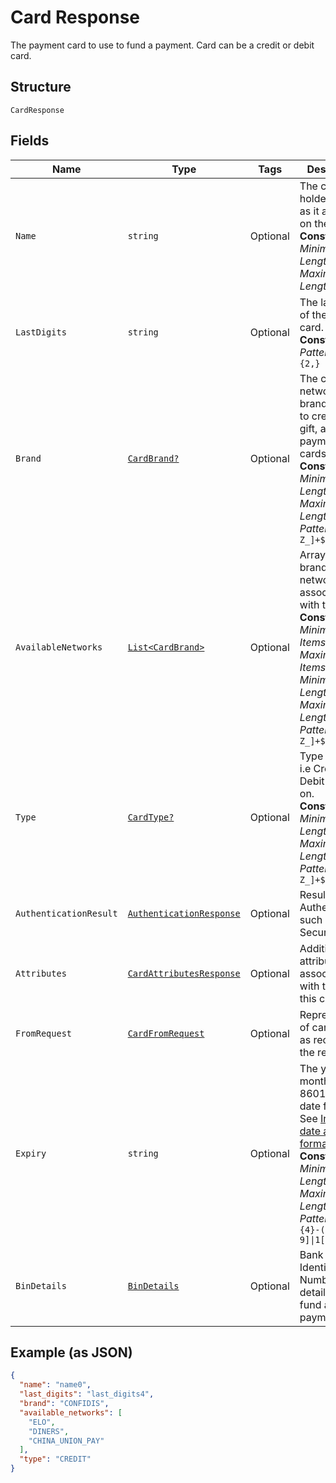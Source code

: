 
# Card Response

The payment card to use to fund a payment. Card can be a credit or debit card.

## Structure

`CardResponse`

## Fields

| Name | Type | Tags | Description |
|  --- | --- | --- | --- |
| `Name` | `string` | Optional | The card holder's name as it appears on the card.<br>**Constraints**: *Minimum Length*: `2`, *Maximum Length*: `300` |
| `LastDigits` | `string` | Optional | The last digits of the payment card.<br>**Constraints**: *Pattern*: `[0-9]{2,}` |
| `Brand` | [`CardBrand?`](../../doc/models/card-brand.md) | Optional | The card network or brand. Applies to credit, debit, gift, and payment cards.<br>**Constraints**: *Minimum Length*: `1`, *Maximum Length*: `255`, *Pattern*: `^[A-Z_]+$` |
| `AvailableNetworks` | [`List<CardBrand>`](../../doc/models/card-brand.md) | Optional | Array of brands or networks associated with the card.<br>**Constraints**: *Minimum Items*: `1`, *Maximum Items*: `256`, *Minimum Length*: `1`, *Maximum Length*: `255`, *Pattern*: `^[A-Z_]+$` |
| `Type` | [`CardType?`](../../doc/models/card-type.md) | Optional | Type of card. i.e Credit, Debit and so on.<br>**Constraints**: *Minimum Length*: `1`, *Maximum Length*: `255`, *Pattern*: `^[A-Z_]+$` |
| `AuthenticationResult` | [`AuthenticationResponse`](../../doc/models/authentication-response.md) | Optional | Results of Authentication such as 3D Secure. |
| `Attributes` | [`CardAttributesResponse`](../../doc/models/card-attributes-response.md) | Optional | Additional attributes associated with the use of this card. |
| `FromRequest` | [`CardFromRequest`](../../doc/models/card-from-request.md) | Optional | Representation of card details as received in the request. |
| `Expiry` | `string` | Optional | The year and month, in ISO-8601 `YYYY-MM` date format. See [Internet date and time format](https://tools.ietf.org/html/rfc3339#section-5.6).<br>**Constraints**: *Minimum Length*: `7`, *Maximum Length*: `7`, *Pattern*: `^[0-9]{4}-(0[1-9]\|1[0-2])$` |
| `BinDetails` | [`BinDetails`](../../doc/models/bin-details.md) | Optional | Bank Identification Number (BIN) details used to fund a payment. |

## Example (as JSON)

```json
{
  "name": "name0",
  "last_digits": "last_digits4",
  "brand": "CONFIDIS",
  "available_networks": [
    "ELO",
    "DINERS",
    "CHINA_UNION_PAY"
  ],
  "type": "CREDIT"
}
```

